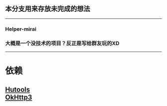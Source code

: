 ## 本分支用来存放未完成的想法

---
### Helper-mirai
### 大概是一个没技术的项目？反正是写给群友玩的XD

---

# 依赖
[Hutools](https://hutool.cn/)\
[OkHttp3](https://square.github.io/okhttp/)
---